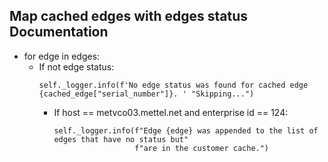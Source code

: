 ## Map cached edges with edges status Documentation
* for edge in edges:
  * If not edge status:
    ```
    self._logger.info(f'No edge status was found for cached edge {cached_edge["serial_number"]}. ' "Skipping...")
    ```
    * If host == metvco03.mettel.net and enterprise id == 124:
      ```
      self._logger.info(f"Edge {edge} was appended to the list of edges that have no status but"
                        f"are in the customer cache.")
      ```